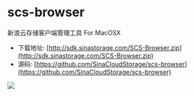 scs-browser
===========

新浪云存储客户端管理工具 For MacOSX 

* 下载地址: [http://sdk.sinastorage.com/SCS-Browser.zip](http://sdk.sinastorage.com/SCS-Browser.zip)
* 源码: [https://github.com/SinaCloudStorage/scs-browser](https://github.com/SinaCloudStorage/scs-browser)

![](http://sinastorage.com/sdk/snapshot/snapshot.png)
